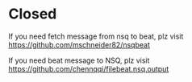 # Closed

If you need fetch message from nsq to beat, plz visit
<https://github.com/mschneider82/nsqbeat>

If you need beat message to NSQ, plz visit
<https://github.com/chennqqi/filebeat.nsq.output>

